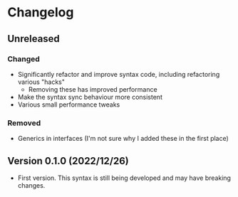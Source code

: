 # Changelog

## Unreleased

### Changed

- Significantly refactor and improve syntax code, including refactoring various
  "hacks"
    - Removing these has improved performance
- Make the syntax sync behaviour more consistent
- Various small performance tweaks

### Removed

- Generics in interfaces (I'm not sure why I added these in the first place)

## Version 0.1.0 (2022/12/26)

- First version. This syntax is still being developed and may have breaking
  changes.
